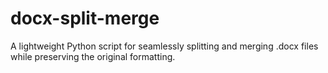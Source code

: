 # docx-split-merge
A lightweight Python script for seamlessly splitting and merging .docx files while preserving the original formatting.
